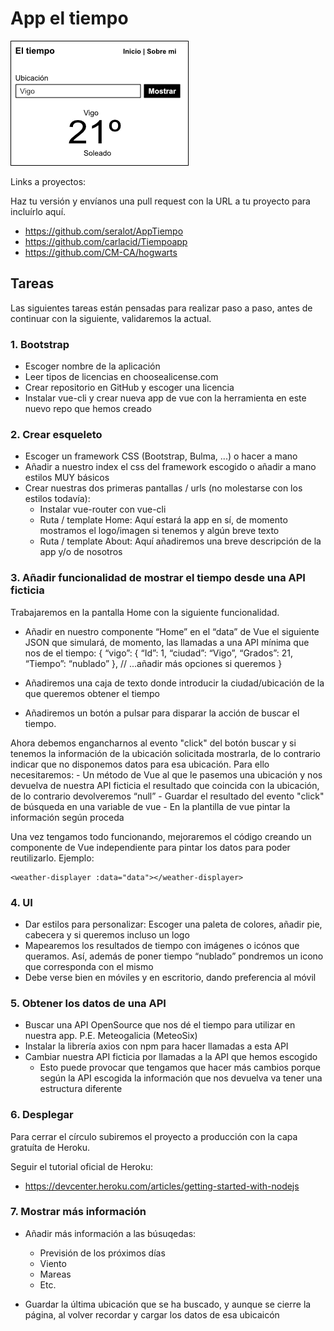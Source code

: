 # App el tiempo

![Mockup inicial](app-el-tiempo-mockup.png)

Links a proyectos:

Haz tu versión y envíanos una pull request con la URL a tu proyecto para incluírlo aquí.

- https://github.com/seralot/AppTiempo
- https://github.com/carlacid/Tiempoapp
- https://github.com/CM-CA/hogwarts

## Tareas

Las siguientes tareas están pensadas para realizar paso a paso, antes de continuar con la siguiente, validaremos la actual.

### 1. Bootstrap

- Escoger nombre de la aplicación
- Leer tipos de licencias en choosealicense.com
- Crear repositorio en GitHub y escoger una licencia
- Instalar vue-cli y crear nueva app de vue con la herramienta en este nuevo repo que hemos creado

### 2. Crear esqueleto

- Escoger un framework CSS (Bootstrap, Bulma, ...) o hacer a mano
- Añadir a nuestro index el css del framework escogido o añadir a mano estilos MUY básicos
- Crear nuestras dos primeras pantallas / urls (no molestarse con los estilos todavía):
    - Instalar vue-router con vue-cli 
    - Ruta / template Home: Aquí estará la app en sí, de momento mostramos el logo/imagen si tenemos y algún breve texto
    - Ruta / template About: Aquí añadiremos una breve descripción de la app y/o de nosotros


### 3. Añadir funcionalidad de mostrar el tiempo desde una API ficticia

Trabajaremos en la pantalla Home con la siguiente funcionalidad.

- Añadir en nuestro componente “Home” en el “data” de Vue el siguiente JSON que simulará, de momento, las llamadas a una API mínima que nos de el tiempo:
{
    “vigo”: {
        “Id”: 1,
	    “ciudad”: “Vigo”,
        “Grados”: 21,
        “Tiempo”: “nublado”
    },
    // ...añadir más opciones si queremos
}

- Añadiremos una caja de texto donde introducir la ciudad/ubicación de la que queremos obtener el tiempo
- Añadiremos un botón a pulsar para disparar la acción de buscar el tiempo.

Ahora debemos engancharnos al evento "click" del botón buscar y si tenemos la información de la ubicación solicitada mostrarla, de lo contrario indicar que no disponemos datos para esa ubicación.
Para ello necesitaremos:
    - Un método de Vue al que le pasemos una ubicación y nos devuelva de nuestra API ficticia el resultado que coincida con la ubicación, de lo contrario devolveremos “null”
    - Guardar el resultado del evento "click" de búsqueda en una variable de vue
    - En la plantilla de vue pintar la información según proceda

Una vez tengamos todo funcionando, mejoraremos el código creando un componente de Vue independiente para pintar los datos para poder reutilizarlo.
Ejemplo:

```JS
<weather-displayer :data="data"></weather-displayer>
```

### 4. UI

- Dar estilos para personalizar: Escoger una paleta de colores, añadir pie, cabecera y si queremos incluso un logo
- Mapearemos los resultados de tiempo con imágenes o icónos que queramos. Así, además de poner tiempo “nublado” pondremos un icono que corresponda con el mismo 
- Debe verse bien en móviles y en escritorio, dando preferencia al móvil


### 5. Obtener los datos de una API

- Buscar una API OpenSource que nos dé el tiempo para utilizar en nuestra app. P.E. Meteogalicia (MeteoSix) 
- Instalar la librería axios con npm para hacer llamadas a esta API
- Cambiar nuestra API ficticia por llamadas a la API que hemos escogido
    - Esto puede provocar que tengamos que hacer más cambios porque según la API escogida la información que nos devuelva va tener una estructura diferente

### 6. Desplegar

Para cerrar el círculo subiremos el proyecto a producción con la capa gratuíta de Heroku.

Seguir el tutorial oficial de Heroku:
- https://devcenter.heroku.com/articles/getting-started-with-nodejs

### 7. Mostrar más información

- Añadir más información a las búsuqedas:
    - Previsión de los próximos días
    - Viento
    - Mareas
    - Etc.

- Guardar la última ubicación que se ha buscado, y aunque se cierre la página, al volver recordar y cargar los datos de esa ubicaicón